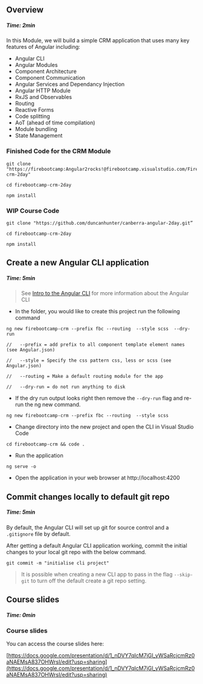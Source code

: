 ## Overview
##### Time: 2min 

In this Module, we will build a simple CRM application that uses many key features of Angular including:

- Angular CLI
- Angular Modules
- Component Architecture
- Component Communication
- Angular Services and Dependancy Injection
- Angular HTTP Module
- RxJS and Observables
- Routing
- Reactive Forms
- Code splitting
- AoT (ahead of time compilation)
- Module bundling
- State Management

### Finished Code for the CRM Module
```
git clone "https://firebootcamp:Angular2rocks!@firebootcamp.visualstudio.com/FireBootCamp.Angular/_git/firebootcamp-crm-2day"

cd firebootcamp-crm-2day

npm install

``` 

### WIP Course Code 
```
git clone "https://github.com/duncanhunter/canberra-angular-2day.git”

cd firebootcamp-crm-2day

npm install

``` 


## Create a new Angular CLI application
##### Time: 5min

> See [Intro to the Angular CLI](https://courses.firebootcamp.com/courses/Angular/Fundamentals/lesson/30#0) for more information about the Angular CLI

- In the folder, you would like to create this project run the following command

```
ng new firebootcamp-crm --prefix fbc --routing  --style scss  --dry-run

//   --prefix = add prefix to all component template element names (see Angular.json)

//   --style = Specify the css pattern css, less or scss (see Angular.json)

//   --routing = Make a default routing module for the app

//   --dry-run = do not run anything to disk

```

- If the dry run output looks right then remove the ```--dry-run``` flag and re-run the ng new command.

```
ng new firebootcamp-crm --prefix fbc --routing  --style scss 
```

- Change directory into the new project and open the CLI in Visual Studio Code

```
cd firebootcamp-crm && code .
```

- Run the application

```
ng serve -o
```

- Open the application in your web browser at http://localhost:4200

## Commit changes locally to default git repo
##### Time: 5min

By default, the Angular CLI will set up git for source control and a ```.gitignore``` file by default.

After getting a default Angular CLI application working, commit the initial changes to your local git repo with the below command.

```
git commit -m "initialise cli project"
```

> It is possible when creating a new CLI app to pass in the flag ```--skip-git``` to turn off the default create a git repo setting.

## Course slides
##### Time: 0min

### Course slides

You can access the course slides here:

[https://docs.google.com/presentation/d/1_nDVY7qIcM7jGI_yWSaRcjcmRz0aNAEMsA837OHWrsI/edit?usp=sharing](https://docs.google.com/presentation/d/1_nDVY7qIcM7jGI_yWSaRcjcmRz0aNAEMsA837OHWrsI/edit?usp=sharing)
